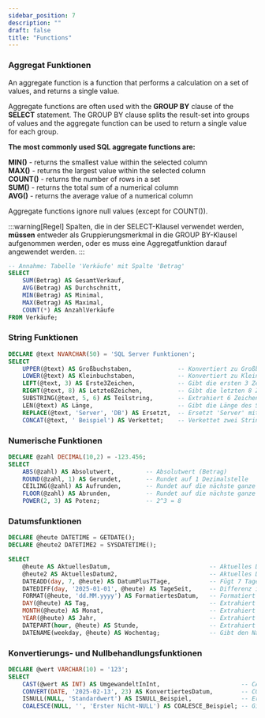 ```yaml
---
sidebar_position: 7
description: ""
draft: false
title: "Functions"
---
```

### Aggregat Funktionen

An aggregate function is a function that performs a calculation on a set of values, and returns a single value.

Aggregate functions are often used with the **GROUP BY** clause of the **SELECT** statement. 
The GROUP BY clause splits the result-set into groups of values and the aggregate function can be used to return a single value for each group.

**The most commonly used SQL aggregate functions are:**

**MIN()** - returns the smallest value within the selected column  
**MAX()** - returns the largest value within the selected column  
**COUNT()** - returns the number of rows in a set  
**SUM()** - returns the total sum of a numerical column  
**AVG()** - returns the average value of a numerical column  

Aggregate functions ignore null values (except for COUNT()).

:::warning[Regel]
Spalten, die in der SELECT-Klausel verwendet werden, **müssen** entweder als Gruppierungsmerkmal in die GROUP BY-Klausel aufgenommen werden, oder es muss eine Aggregatfunktion darauf angewendet werden.
:::

```sql
-- Annahme: Tabelle 'Verkäufe' mit Spalte 'Betrag'
SELECT 
    SUM(Betrag) AS GesamtVerkauf,
    AVG(Betrag) AS Durchschnitt,
    MIN(Betrag) AS Minimal,
    MAX(Betrag) AS Maximal,
    COUNT(*) AS AnzahlVerkäufe
FROM Verkäufe;
```

### String Funktionen

```sql
DECLARE @text NVARCHAR(50) = 'SQL Server Funktionen';
SELECT 
    UPPER(@text) AS Großbuchstaben,             -- Konvertiert zu Großbuchstaben
    LOWER(@text) AS Kleinbuchstaben,            -- Konvertiert zu Kleinbuchstaben
    LEFT(@text, 3) AS Erste3Zeichen,            -- Gibt die ersten 3 Zeichen zurück
    RIGHT(@text, 8) AS Letzte8Zeichen,          -- Gibt die letzten 8 Zeichen zurück
    SUBSTRING(@text, 5, 6) AS Teilstring,       -- Extrahiert 6 Zeichen ab Position 5
    LEN(@text) AS Länge,                        -- Gibt die Länge des Strings zurück
    REPLACE(@text, 'Server', 'DB') AS Ersetzt,  -- Ersetzt 'Server' mit 'DB'
    CONCAT(@text, ' Beispiel') AS Verkettet;    -- Verkettet zwei Strings
```

### Numerische Funktionen

```sql
DECLARE @zahl DECIMAL(10,2) = -123.456;
SELECT 
    ABS(@zahl) AS Absolutwert,         -- Absolutwert (Betrag)
    ROUND(@zahl, 1) AS Gerundet,       -- Rundet auf 1 Dezimalstelle
    CEILING(@zahl) AS Aufrunden,       -- Rundet auf die nächste ganze Zahl nach oben
    FLOOR(@zahl) AS Abrunden,          -- Rundet auf die nächste ganze Zahl nach unten
    POWER(2, 3) AS Potenz;             -- 2^3 = 8
```

### Datumsfunktionen

```sql
DECLARE @heute DATETIME = GETDATE();
DECLARE @heute2 DATETIME2 = SYSDATETIME();

SELECT 
    @heute AS AktuellesDatum,                            -- Aktuelles Datum (DATETIME) via GETDATE()
    @heute2 AS AktuellesDatum2,                          -- Aktuelles Datum (DATETIME2) via SYSDATETIME()
    DATEADD(day, 7, @heute) AS DatumPlus7Tage,           -- Fügt 7 Tage zum aktuellen Datum hinzu
    DATEDIFF(day, '2025-01-01', @heute) AS TageSeit,     -- Differenz in Tagen seit dem 01.01.2025
    FORMAT(@heute, 'dd.MM.yyyy') AS FormatiertesDatum,   -- Formatiert das Datum im Format TT.MM.JJJJ
    DAY(@heute) AS Tag,                                  -- Extrahiert den Tag aus dem Datum
    MONTH(@heute) AS Monat,                              -- Extrahiert den Monat aus dem Datum
    YEAR(@heute) AS Jahr,                                -- Extrahiert das Jahr aus dem Datum
    DATEPART(hour, @heute) AS Stunde,                    -- Extrahiert die Stunde aus dem Datum
    DATENAME(weekday, @heute) AS Wochentag;              -- Gibt den Namen des Wochentags zurück
```

### Konvertierungs- und Nullbehandlungsfunktionen

```sql
DECLARE @wert VARCHAR(10) = '123';
SELECT 
    CAST(@wert AS INT) AS UmgewandeltInInt,                       -- CAST zum Konvertieren
    CONVERT(DATE, '2025-02-13', 23) AS KonvertiertesDatum,        -- CONVERT mit Stil (23: yyyy-mm-dd)
    ISNULL(NULL, 'Standardwert') AS ISNULL_Beispiel,              -- Ersetzt NULL mit 'Standardwert'
    COALESCE(NULL, '', 'Erster Nicht-NULL') AS COALESCE_Beispiel; -- Gibt den ersten Nicht-NULL-Wert zurück
```